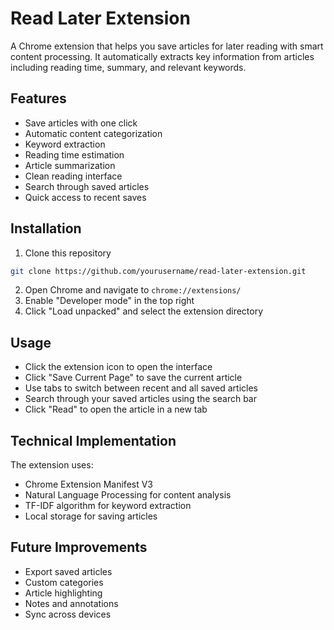 # Read Later Extension

A Chrome extension that helps you save articles for later reading with smart content processing. It automatically extracts key information from articles including reading time, summary, and relevant keywords.

## Features

- Save articles with one click
- Automatic content categorization
- Keyword extraction
- Reading time estimation
- Article summarization
- Clean reading interface
- Search through saved articles
- Quick access to recent saves

## Installation

1. Clone this repository
```bash
git clone https://github.com/yourusername/read-later-extension.git
```

2. Open Chrome and navigate to `chrome://extensions/`
3. Enable "Developer mode" in the top right
4. Click "Load unpacked" and select the extension directory

## Usage

- Click the extension icon to open the interface
- Click "Save Current Page" to save the current article
- Use tabs to switch between recent and all saved articles
- Search through your saved articles using the search bar
- Click "Read" to open the article in a new tab

## Technical Implementation

The extension uses:
- Chrome Extension Manifest V3
- Natural Language Processing for content analysis
- TF-IDF algorithm for keyword extraction
- Local storage for saving articles

## Future Improvements

- Export saved articles
- Custom categories
- Article highlighting
- Notes and annotations
- Sync across devices
